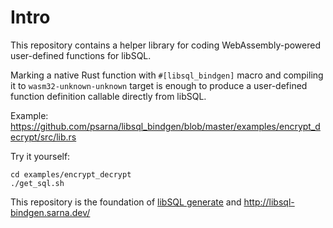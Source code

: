 # Intro

This repository contains a helper library for coding
WebAssembly-powered user-defined functions for libSQL.

Marking a native Rust function with `#[libsql_bindgen]` macro
and compiling it to `wasm32-unknown-unknown` target
is enough to produce a user-defined function definition
callable directly from libSQL.

Example:
https://github.com/psarna/libsql_bindgen/blob/master/examples/encrypt_decrypt/src/lib.rs

Try it yourself:
```
cd examples/encrypt_decrypt
./get_sql.sh
```

This repository is the foundation of [libSQL generate](https://github.com/psarna/libsql_generate) and http://libsql-bindgen.sarna.dev/
